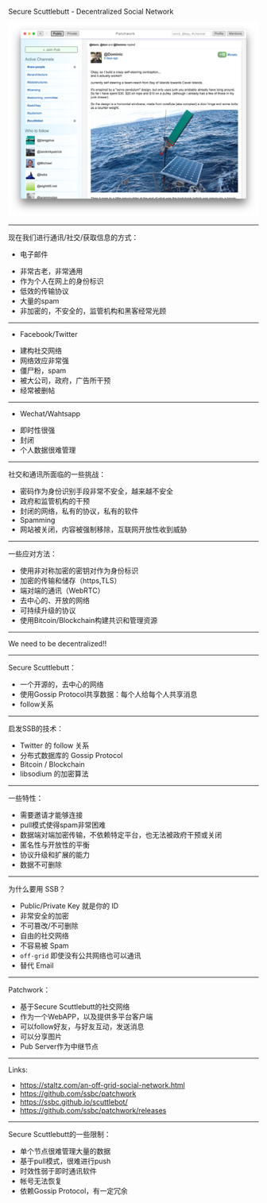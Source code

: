 
Secure Scuttlebutt - Decentralized Social Network

![image](patchwork.jpg)

---


现在我们进行通讯/社交/获取信息的方式：

  * 电子邮件
   - 非常古老，非常通用
   - 作为个人在网上的身份标识
   - 低效的传输协议
   - 大量的spam
   - 非加密的，不安全的，监管机构和黑客经常光顾

---

  * Facebook/Twitter
   - 建构社交网络
   - 网络效应非常强
   - 僵尸粉，spam
   - 被大公司，政府，广告所干预
   - 经常被删帖

---

  * Wechat/Wahtsapp
   - 即时性很强
   - 封闭
   - 个人数据很难管理

---

社交和通讯所面临的一些挑战：

  * 密码作为身份识别手段非常不安全，越来越不安全
  * 政府和监管机构的干预
  * 封闭的网络，私有的协议，私有的软件
  * Spamming
  * 网站被关闭，内容被强制移除，互联网开放性收到威胁

---

一些应对方法：

  * 使用非对称加密的密钥对作为身份标识
  * 加密的传输和储存（https,TLS）
  * 端对端的通讯（WebRTC）
  * 去中心的、开放的网络
  * 可持续升级的协议
  * 使用Bitcoin/Blockchain构建共识和管理资源

---

We need to be decentralized!!

---

Secure Scuttlebutt：

  * 一个开源的，去中心的网络
  * 使用Gossip Protocol共享数据：每个人给每个人共享消息
  * follow关系

---

启发SSB的技术：

  * Twitter 的 follow 关系
  * 分布式数据库的 Gossip Protocol
  * Bitcoin / Blockchain
  * libsodium 的加密算法

---

一些特性：

  * 需要邀请才能够连接
  * pull模式使得spam非常困难
  * 数据端对端加密传输，不依赖特定平台，也无法被政府干预或关闭
  * 匿名性与开放性的平衡
  * 协议升级和扩展的能力
  * 数据不可删除

---

为什么要用 SSB？

 * Public/Private Key 就是你的 ID
 * 非常安全的加密
 * 不可篡改/不可删除
 * 自由的社交网络
 * 不容易被 Spam
 * `off-grid` 即使没有公共网络也可以通讯
 * 替代 Email

---

Patchwork：

  * 基于Secure Scuttlebutt的社交网络
  * 作为一个WebAPP，以及提供多平台客户端
  * 可以follow好友，与好友互动，发送消息
  * 可以分享图片
  * Pub Server作为中继节点

---

Links:

 * https://staltz.com/an-off-grid-social-network.html
 * https://github.com/ssbc/patchwork
 * https://ssbc.github.io/scuttlebot/
 * https://github.com/ssbc/patchwork/releases

---

Secure Scuttlebutt的一些限制：

  * 单个节点很难管理大量的数据
  * 基于pull模式，很难进行push
  * 时效性弱于即时通讯软件
  * 帐号无法恢复
  * 依赖Gossip Protocol，有一定冗余

